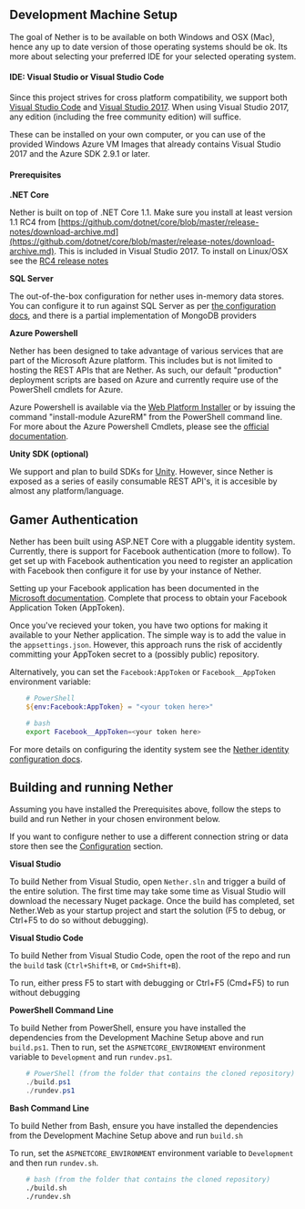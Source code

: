 ## Development Machine Setup

The goal of Nether is to be available on both Windows and OSX (Mac), hence any up to date version of those operating systems should be ok. Its more about selecting your preferred IDE for your selected operating system.

#### IDE: Visual Studio or Visual Studio Code

Since this project strives for cross platform compatibility, we support both [Visual Studio Code](https://code.visualstudio.com) and [Visual Studio 2017](https://www.visualstudio.com/vs/). When using Visual Studio 2017, any edition (including the free community edition) will suffice.

These can be installed on your own computer, or you can use of the provided Windows Azure VM Images that already contains Visual Studio 2017 and the Azure SDK 2.9.1 or later.

#### Prerequisites

**.NET Core**

Nether is built on top of .NET Core 1.1. Make sure you install at least version 1.1 RC4 from [https://github.com/dotnet/core/blob/master/release-notes/download-archive.md](https://github.com/dotnet/core/blob/master/release-notes/download-archive.md). This is included in Visual Studio 2017. To install on Linux/OSX see the [RC4 release notes](https://github.com/dotnet/core/blob/master/release-notes/rc4-download.md)

**SQL Server**

The out-of-the-box configuration for nether uses in-memory data stores. You can configure it to run against SQL Server as per [the configuration docs](./configuration.md), and there is a partial implementation of MongoDB providers

**Azure Powershell**

Nether has been designed to take advantage of various services that are part of the Microsoft Azure platform. This includes but is not limited to hosting the REST APIs that are Nether. As such, our default "production" deployment scripts are based on Azure and currently require use of the PowerShell cmdlets for Azure.

Azure Powershell is available via the [Web Platform Installer](https://www.microsoft.com/web/downloads/platform.aspx) or by issuing the command "install-module AzureRM" from the PowerShell command line. For more about the Azure Powershell Cmdlets, please see the [official documentation](https://docs.microsoft.com/en-us/powershell/).

**Unity SDK (optional)**

We support and plan to build SDKs for [Unity](http://unity3d.com). However, since Nether is exposed as a series of easily consumable REST API's, it is accesible by almost any platform/language.

## Gamer Authentication

Nether has been built using ASP.NET Core with a pluggable identity system. Currently, there is support for Facebook authentication (more to follow). To get set up with Facebook authentication you need to register an application with Facebook then configure it for use by your instance of Nether.

Setting up your Facebook application has been documented in the [Microsoft documentation](https://docs.microsoft.com/en-us/aspnet/core/security/authentication/social/facebook-logins). Complete that process to obtain your Facebook Application Token (AppToken).

Once you've recieved your token, you have two options for making it available to your Nether application. The simple way is to add the value in the `appsettings.json`. However, this approach runs the risk of accidently committing your AppToken secret to a (possibly public) repository.

Alternatively, you can set the `Facebook:AppToken` or `Facebook__AppToken` environment variable:

```powershell
    # PowerShell
    ${env:Facebook:AppToken} = "<your token here>"
```

```bash
    # bash
    export Facebook__AppToken=<your token here>
```

For more details on configuring the identity system see the [Nether identity configuration docs](identity/configuration.md).

## Building and running Nether

Assuming you have installed the Prerequisites above, follow the steps to build and run Nether in your chosen environment below.

If you want to configure nether to use a different connection string or data store then see the [Configuration](configuration.md) section.

**Visual Studio**

To build Nether from Visual Studio, open `Nether.sln` and trigger a build of the entire solution. The first time may take some time as Visual Studio will download the necessary Nuget package. Once the build has completed, set Nether.Web as your startup project and start the solution (F5 to debug, or Ctrl+F5 to do so without debugging).

**Visual Studio Code**

To build Nether from Visual Studio Code, open the root of the repo and run the `build` task (`Ctrl+Shift+B`, or `Cmd+Shift+B`).

To run, either press F5 to start with debugging or Ctrl+F5 (Cmd+F5) to run without debugging

**PowerShell Command Line**

To build Nether from PowerShell, ensure you have installed the dependencies from the Development Machine Setup above and run `build.ps1`. Then to run, set the `ASPNETCORE_ENVIRONMENT` environment variable to `Development` and run `rundev.ps1`.

```powershell
    # PowerShell (from the folder that contains the cloned repository)
    ./build.ps1
    ./rundev.ps1
```

**Bash Command Line**

To build Nether from Bash, ensure you have installed the dependencies from the Development Machine Setup above and run `build.sh`

To run, set the `ASPNETCORE_ENVIRONMENT` environment variable to `Development` and then run `rundev.sh`.

```bash
    # bash (from the folder that contains the cloned repository)
    ./build.sh
    ./rundev.sh
```
